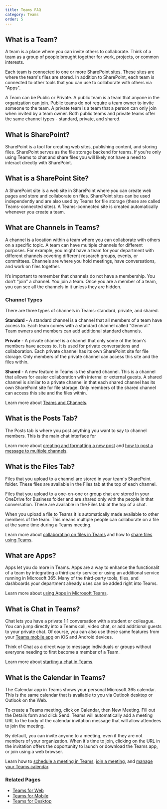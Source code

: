 ```yaml
---
title: Teams FAQ
category: Teams
order: 5
---
```


## What is a Team?

A team is a place where you can invite others to collaborate. Think of a team
as a group of people brought together for work, projects, or common interests.

Each team is connected to one or more SharePoint sites. These sites are
where the team's files are stored. In addition to SharePoint, each team is
connected to other tools that you can use to collaborate with others via
"Apps".

A Team can be Public or Private. A public team is a team that anyone in
the organization can join. Public teams do not require a team owner to
invite someone to the team. A private team is a team that a person can
only join when invited by a team owner. Both public teams and private
teams offer the same channel types - standard, private, and shared.

## What is SharePoint?

SharePoint is a tool for creating web sites, publishing content, and
storing files. SharePoint serves as the file storage backend for teams. If
you're only using Teams to chat and share files you will likely not have
a need to interact directly with SharePoint.  

## What is a SharePoint Site?

A SharePoint site is a web site in SharePoint where you can create web
pages and store and collaborate on files. SharePoint sites can be used
independently and are also used by Teams for file storage (these are
called Teams-connected sites). A Teams-connected site is created
automatically whenever you create a team.

## What are Channels in Teams?

A channel is a location within a team where you can collaborate with
others on a specific topic. A team can have multiple channels for
different purposes. For example, you might have a team for your department
with different channels covering different research groups, events, or
committees. Channels are where you hold meetings, have conversations, and
work on files together.

It’s important to remember that channels do not have a membership. You
don’t “join” a channel. You join a team. Once you are a member of a team,
you can see all the channels in it unless they are hidden. 

### Channel Types

There are three types of channels in Teams: standard, private, and shared.

**Standard** - A standard channel is a channel that all members of
a team have access to. Each team comes with a standard channel called
"General." Team owners and members can add additional standard channels.

**Private** - A private channel is a channel that only some of the team's members have
access to. It is used for private conversations and collaboration. Each
private channel has its own SharePoint site for file storage. Only members
of the private channel can access this site and the files within.

**Shared** - A new feature in Teams is the shared channel. This is a channel that
allows for easier collaboration with internal or external guests. A shared
channel is similar to a private channel in that each shared channel has
its own SharePoint site for file storage. Only members of the shared
channel can access this site and the files within.

Learn more about [Teams and Channels][16].

## What is the Posts Tab?

The Posts tab is where you post anything you want to say to channel
members. This is the main chat interface for 

Learn more about [creating and formatting a new post][17] and [how to post
a message to multiple channels][18].

## What is the Files Tab?

Files that you upload to a channel are stored in your team's SharePoint
folder. These files are available in the Files tab at the top of each
channel.

Files that you upload to a one-on-one or group chat are stored in your
OneDrive for Business folder and are shared only with the people in that
conversation. These are available in the Files tab at the top of a chat.

When you upload a file to Teams it is automatically made available to
other members of the team. This means multiple people can collaborate on
a file at the same time during a Teams meeting.

Learn more about [collaborating on files in Teams][14] and how to [share
files using Teams][15].

## What are Apps?

Apps let you do more in Teams. Apps are a way to enhance the functionalit
of a team by integrating a third-party service or using an additional
service running in Microsoft 365. Many of the third-party tools, files,
and dashboards your department already uses can be added right into Teams.

Learn more about [using Apps in Microsoft Teams][9].

## What is Chat in Teams?

Chat lets you have a private 1:1 conversation with a student or colleague.
You can jump directly into a Teams call, video chat, or add additional
guests to your private chat. Of course, you can also use these same
features from your [Teams mobile app][5] on iOS and Android devices.

Think of Chat as a direct way to message individuals or groups without
everyone needing to first become a member of a Team.

Learn more about [starting a chat in Teams][10].

## What is the Calendar in Teams?

The Calendar app in Teams shows your personal Microsoft 365 calendar. This
is the same calendar that is available to you via Outlook desktop or
Outlook on the Web.

To create a Teams meeting, click on Calendar, then New Meeting. Fill out
the Details form and click Send. Teams will automatically add a meeting
URL to the body of the calendar invitation message that will allow
attendees to join the meeting. 

By default, you can invite anyone to a meeting, even if they are not
members of your organization. When it's time to join, clicking on the URL
in the invitation offers the opportunity to launch or download the Teams
app, or join using a web browser. 

Learn how to [schedule a meeting in Teams][11], [join a meeting][13], and
[manage your Teams calendar][12]. 


### Related Pages

- [Teams for Web][4]
- [Teams for Mobile][5]
- [Teams for Desktop][6]


[1]: https://tuportal6.temple.edu/group/its/microsoft-teams-getting-started
[2]: https://tuportal6.temple.edu/group/its/accessnet-account
[3]: https://www.youtube.com/watch?v=jugBQqE_2sM
[4]: ../teams-web
[5]: ../teams-mobile
[6]: ../teams-desktop
[7]: https://portal.office.com
[8]: https://teams.microsoft.com
[9]: https://support.microsoft.com/en-us/office/first-things-to-know-about-apps-in-microsoft-teams-747492ee-7cdd-4115-a993-8c7e7f98a3d0
[10]: https://support.microsoft.com/en-us/office/start-a-chat-in-teams-0c71b32b-c050-4930-a887-5afbe742b3d8
[11]: https://support.microsoft.com/en-us/office/schedule-a-meeting-in-teams-943507a9-8583-4c58-b5d2-8ec8265e04e5
[12]: https://support.microsoft.com/en-us/office/manage-your-teams-calendar-46ef12a4-0aaf-45ae-91a8-b3315d69f64d
[13]: https://support.microsoft.com/en-us/office/join-a-meeting-in-teams-1613bb53-f3fa-431e-85a9-d6a91e3468c9
[14]: https://support.microsoft.com/en-us/topic/collaborate-on-files-in-microsoft-teams-9b200289-dbac-4823-85bd-628a5c7bb0ae
[15]: https://support.microsoft.com/en-us/office/share-files-in-teams-0c4d34ee-5dd8-46d5-ab35-0d227b5e6eb5
[16]: https://support.microsoft.com/en-us/office/overview-of-teams-and-channels-c3d63c10-77d5-4204-a566-53ddcf723b46
[17]: https://support.microsoft.com/en-us/office/create-and-format-a-post-e66777da-636b-49eb-9408-b0d88b212885
[18]: https://support.microsoft.com/en-us/office/post-a-message-to-multiple-channels-2cdaa17e-d548-46e7-907d-4e50b7e8f8b9

